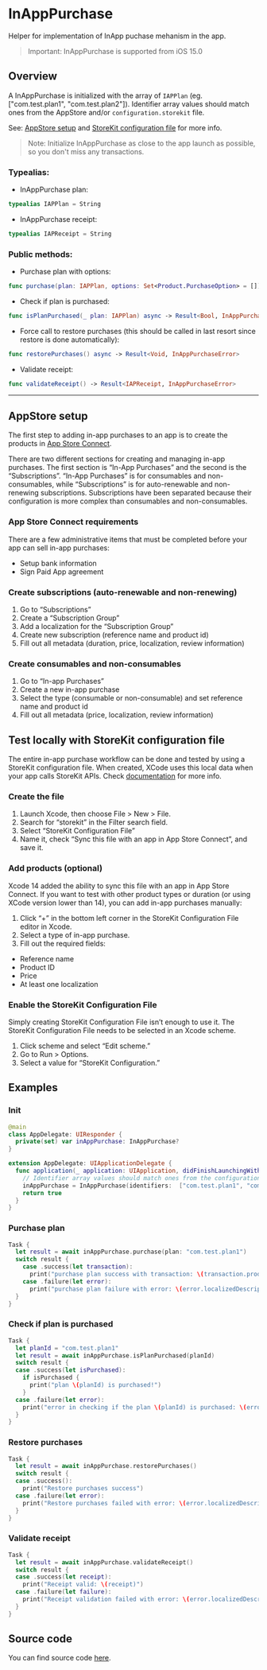 # InAppPurchase

Helper for implementation of InApp puchase mehanism in the app.
> Important: InAppPurchase is supported from iOS 15.0

## Overview  

A InAppPurchase is initialized with the array of ``IAPPlan`` (eg. ["com.test.plan1", "com.test.plan2"]). Identifier array values should match ones from the AppStore and/or ``configuration.storekit`` file. 

See: [AppStore setup](#appstore-setup) and [StoreKit configuration file](#test-locally-with-storekit-configuration-file) for more info.

> Note: Initialize InAppPurchase as close to the app launch as possible, so you don't miss any transactions.

### Typealias:
- InAppPurchase plan:
``` swift
typealias IAPPlan = String
```
- InAppPurchase receipt:
``` swift
typealias IAPReceipt = String
```
### Public methods:
- Purchase plan with options:
``` swift
func purchase(plan: IAPPlan, options: Set<Product.PurchaseOption> = []) async -> Result<Transaction, InAppPurchaseError>
```
- Check if plan is purchased:
``` swift
func isPlanPurchased(_ plan: IAPPlan) async -> Result<Bool, InAppPurchaseError>
```
- Force call to restore purchases (this should be called in last resort since restore is done automatically):
``` swift
func restorePurchases() async -> Result<Void, InAppPurchaseError>
```
- Validate receipt:
``` swift
func validateReceipt() -> Result<IAPReceipt, InAppPurchaseError>
```
--- 
## AppStore setup
The first step to adding in-app purchases to an app is to create the products in [App Store Connect](https://developer.apple.com/app-store-connect/). 

There are two different sections for creating and managing in-app purchases. The first section is “In-App Purchases” and the second is the “Subscriptions”. “In-App Purchases” is for consumables and non-consumables, while “Subscriptions” is for auto-renewable and non-renewing subscriptions. Subscriptions have been separated because their configuration is more complex than consumables and non-consumables.

### App Store Connect requirements

There are a few administrative items that must be completed before your app can sell in-app purchases:
- Setup bank information
- Sign Paid App agreement

### Create subscriptions (auto-renewable and non-renewing)
1. Go to “Subscriptions”
2. Create a “Subscription Group”
3. Add a localization for the “Subscription Group”
4. Create new subscription (reference name and product id)
5. Fill out all metadata (duration, price, localization, review information)

### Create consumables and non-consumables
1. Go to “In-app Purchases”
2. Create a new in-app purchase
3. Select the type (consumable or non-consumable) and set reference name and product id
4. Fill out all metadata (price, localization, review information)

## Test locally with StoreKit configuration file
The entire in-app purchase workflow can be done and tested by using a StoreKit configuration file. When created, XCode uses this local data when your app calls StoreKit APIs. Check [documentation](https://developer.apple.com/documentation/xcode/setting-up-storekit-testing-in-xcode) for more info.

### Create the file
1. Launch Xcode, then choose File > New > File.
2. Search for “storekit” in the Filter search field.
3. Select “StoreKit Configuration File”
4. Name it, check “Sync this file with an app in App Store Connect”, and save it.

### Add products (optional)

Xcode 14 added the ability to sync this file with an app in App Store Connect. 
If you want to test with other product types or duration (or using XCode version lower than 14), you can add in-app purchases manually: 
1. Click “+” in the bottom left corner in the StoreKit Configuration File editor in Xcode.
2. Select a type of in-app purchase.
3. Fill out the required fields:
  - Reference name
  - Product ID
  - Price
  - At least one localization

### Enable the StoreKit Configuration File
Simply creating StoreKit Configuration File isn’t enough to use it. The StoreKit Configuration File needs to be selected in an Xcode scheme.
1. Click scheme and select “Edit scheme.”
2. Go to Run > Options.
3. Select a value for “StoreKit Configuration.”


## Examples
### Init
``` swift
@main
class AppDelegate: UIResponder {
  private(set) var inAppPurchase: InAppPurchase?
}

extension AppDelegate: UIApplicationDelegate {
  func application(_ application: UIApplication, didFinishLaunchingWithOptions launchOptions: [UIApplication.LaunchOptionsKey: Any]?) -> Bool {
    // Identifier array values should match ones from the configuration.storekit file
    inAppPurchase = InAppPurchase(identifiers:  ["com.test.plan1", "com.test.plan2", "com.test.plan3", "com.test.plan4"])
    return true
  }
}
```

### Purchase plan
``` swift
Task {
  let result = await inAppPurchase.purchase(plan: "com.test.plan1")
  switch result {
    case .success(let transaction):
      print("purchase plan success with transaction: \(transaction.productID)")
    case .failure(let error):
      print("purchase plan failure with error: \(error.localizedDescription)")
  }
}
```

### Check if plan is purchased
``` swift
Task {
  let planId = "com.test.plan1"
  let result = await inAppPurchase.isPlanPurchased(planId)
  switch result {
  case .success(let isPurchased):
    if isPurchased {
      print("plan \(planId) is purchased!")
    }
  case .failure(let error):
    print("error in checking if the plan \(planId) is purchased: \(error.localizedDescription)")
  }
}
```

### Restore purchases
``` swift
Task {
  let result = await inAppPurchase.restorePurchases()
  switch result {
  case .success():
    print("Restore purchases success")
  case .failure(let error):
    print("Restore purchases failed with error: \(error.localizedDescription)")
  }
}
```

### Validate receipt
``` swift
Task {
  let result = await inAppPurchase.validateReceipt()
  switch result {
  case .success(let receipt):
    print("Receipt valid: \(receipt)")
  case .failure(let failure):
    print("Receipt validation failed with error: \(error.localizedDescription)")
  }
}
```

## Source code
You can find source code [here](/Sources/Core/Utilities/InAppPurchase).
